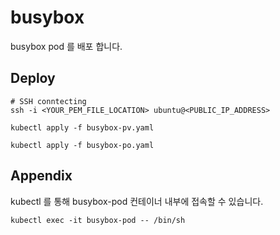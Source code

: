 # busybox
busybox pod 를 배포 합니다.

Deploy
---------------

```
# SSH conntecting
ssh -i <YOUR_PEM_FILE_LOCATION> ubuntu@<PUBLIC_IP_ADDRESS>

kubectl apply -f busybox-pv.yaml

kubectl apply -f busybox-po.yaml
```
 
Appendix
---------------
kubectl 를 통해 busybox-pod 컨테이너 내부에 접속할 수 있습니다.
````shell
kubectl exec -it busybox-pod -- /bin/sh  
````

